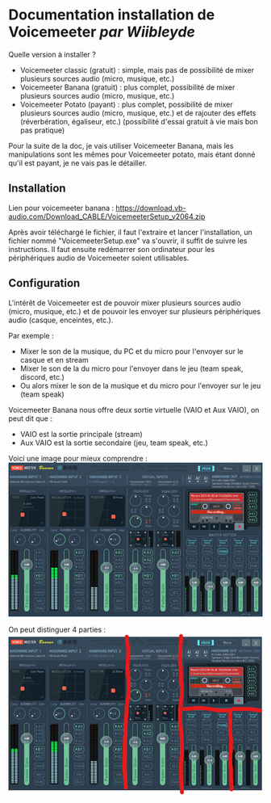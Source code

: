 # Documentation installation de Voicemeeter *par Wiibleyde*

Quelle version à installer ?
- Voicemeeter classic (gratuit) : simple, mais pas de possibilité de mixer plusieurs sources audio (micro, musique, etc.)
- Voicemeeter Banana (gratuit) : plus complet, possibilité de mixer plusieurs sources audio (micro, musique, etc.)
- Voicemeeter Potato (payant) : plus complet, possibilité de mixer plusieurs sources audio (micro, musique, etc.) et de rajouter des effets (réverbération, égaliseur, etc.) (possibilité d'essai gratuit à vie mais bon pas pratique)

Pour la suite de la doc, je vais utiliser Voicemeeter Banana, mais les manipulations sont les mêmes pour Voicemeeter potato, mais étant donné qu'il est payant, je ne vais pas le détailler.

## Installation

Lien pour voicemeeter banana : https://download.vb-audio.com/Download_CABLE/VoicemeeterSetup_v2064.zip

Après avoir téléchargé le fichier, il faut l'extraire et lancer l'installation, un fichier nommé "VoicemeeterSetup.exe" va s'ouvrir, il suffit de suivre les instructions.
Il faut ensuite redémarrer son ordinateur pour les périphériques audio de Voicemeeter soient utilisables.

## Configuration

L'intérêt de Voicemeeter est de pouvoir mixer plusieurs sources audio (micro, musique, etc.) et de pouvoir les envoyer sur plusieurs périphériques audio (casque, enceintes, etc.).	

Par exemple :
- Mixer le son de la musique, du PC et du micro pour l'envoyer sur le casque et en stream
- Mixer le son de la du micro pour l'envoyer dans le jeu (team speak, discord, etc.)
- Ou alors mixer le son de la musique et du micro pour l'envoyer sur le jeu (team speak)

Voicemeeter Banana nous offre deux sortie virtuelle (VAIO et Aux VAIO), on peut dit que :
- VAIO est la sortie principale (stream)
- Aux VAIO est la sortie secondaire (jeu, team speak, etc.)

Voici une image pour mieux comprendre :  
![banana](https://raw.githubusercontent.com/Wiibleyde/Doc_Voicemeeter/main/assets/bananaPict.png)

On peut distinguer 4 parties :  
![banana_separe](https://raw.githubusercontent.com/Wiibleyde/Doc_Voicemeeter/main/assets/bananaPictPart.png)
